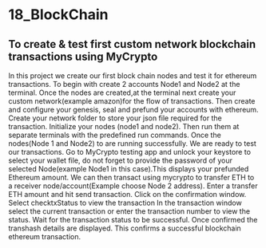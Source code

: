 # 18_BlockChain
## To create &amp; test first custom network blockchain transactions using MyCrypto
In this project we create our first block chain nodes and test it for ethereum transactions.
To begin with create 2 accounts Node1 and Node2 at the terminal.
Once the nodes are created,at the terminal next create your custom network(example amazon)for the flow of transactions.
Then create and configure your genesis, seal and prefund your accounts with ethereum.
Create your network folder to store your json file required for the transaction.
Initialize your nodes (node1 and node2). Then run them at separate terminals with the predefined run commands.
Once the nodes(Node 1 and Node2) to are running successfully. We are ready to test our transactions.
Go to MyCrypto testing  app and unlock your keystore to select your wallet file, do not forget to provide the password of your selected Node(example Node1 in this case).This displays your prefunded Ethereum amount.
We can then transact using mycrypto to transfer ETH to a receiver node/account(Example choose Node 2 address). Enter a transfer ETH amount and hit send transaction. Click on the confirmation window. Select checktxStatus to view the transaction
In the transaction window select the current transaction or enter the transaction number to view the status. Wait for the transaction status to be successful. Once confirmed the transhash details are displayed. 
This confirms a successful blockchain ethereum transaction.
